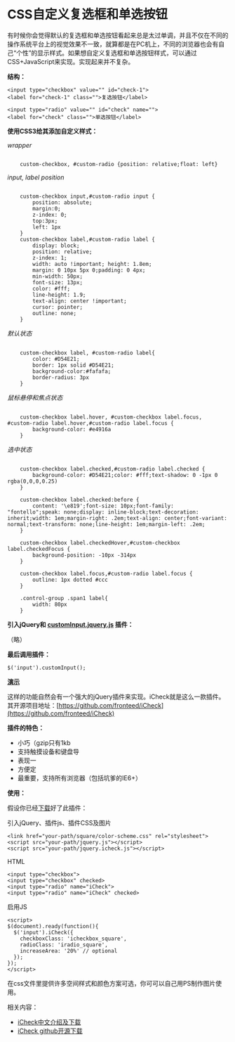 # CSS自定义复选框和单选按钮

有时候你会觉得默认的复选框和单选按钮看起来总是太过单调，并且不仅在不同的操作系统平台上的视觉效果不一致，就算都是在PC机上，不同的浏览器也会有自己“个性”的显示样式。如果想自定义复选框和单选按钮样式，可以通过CSS+JavaScript来实现。实现起来并不复杂。 

**结构：**

    <input type="checkbox" value="" id="check-1">
    <label for="check-1" class="">复选按钮</label>

    <input type="radio" value="" id="check" name="">
    <label for="check" class="">单选按钮</label>

**使用CSS3给其添加自定义样式：**

*wrapper*

<pre><code class="language-css">
    custom-checkbox, #custom-radio {position: relative;float: left}
</code></pre>

*input, label position*

<pre><code class="language-css">
    custom-checkbox input,#custom-radio input {
        position: absolute;
        margin:0;
        z-index: 0;
        top:3px;
        left: 1px
    }
    custom-checkbox label,#custom-radio label {
        display: block;
        position: relative;
        z-index: 1;
        width: auto !important; height: 1.8em;
        margin: 0 10px 5px 0;padding: 0 4px;
        min-width: 50px;
        font-size: 13px;
        color: #fff;
        line-height: 1.9;
        text-align: center !important;
        cursor: pointer;
        outline: none;
    }
</code></pre>

*默认状态*

<pre><code class="language-css">
    custom-checkbox label, #custom-radio label{
        color: #D54E21;
        border: 1px solid #D54E21;
        background-color:#fafafa;
        border-radius: 3px
    }
</code></pre>

*鼠标悬停和焦点状态*

<pre><code class="language-css">
    custom-checkbox label.hover, #custom-checkbox label.focus, #custom-radio label.hover,#custom-radio label.focus {
        background-color: #e4916a
    }
</code></pre>

*选中状态*

<pre><code class="language-css">
    custom-checkbox label.checked,#custom-radio label.checked {
        background-color: #D54E21;color: #fff;text-shadow: 0 -1px 0 rgba(0,0,0,0.25)
    }

    custom-checkbox label.checked:before {
        content: '\e819';font-size: 10px;font-family: "fontello";speak: none;display: inline-block;text-decoration: inherit;width: 1em;margin-right: .2em;text-align: center;font-variant: normal;text-transform: none;line-height: 1em;margin-left: .2em;
    }

    custom-checkbox label.checkedHover,#custom-checkbox label.checkedFocus {
        background-position: -10px -314px
    }

    custom-checkbox label.focus,#custom-radio label.focus {
        outline: 1px dotted #ccc
    }

    .control-group .span1 label{
        width: 80px
    }
</code></pre>

**引入jQuery和 [customInput.jquery.js](http://huangyang.me/demo/checkbox/checkbox.js) 插件：**

（略）

**最后调用插件：**

    $('input').customInput();

**[演示](http://huangyang.me/demo/checkbox/)**

这样的功能自然会有一个强大的jQuery插件来实现。iCheck就是这么一款插件。其开源项目地址：[https://github.com/fronteed/iCheck](https://github.com/fronteed/iCheck)

**插件的特色：**

*   小巧（gzip只有1kb
*   支持触摸设备和键盘导
*   表现一
*   方便定
*   最重要，支持所有浏览器（包括坑爹的IE6+）

**使用：**

假设你已经[下载](http://pan.baidu.com/share/link?shareid=2515038423&amp;uk=219570419)好了此插件：

引入jQuery、插件js、插件CSS及图片

    <link href="your-path/square/color-scheme.css" rel="stylesheet">
    <script src="your-path/jquery.js"></script>
    <script src="your-path/jquery.icheck.js"></script>

HTML

    <input type="checkbox">
    <input type="checkbox" checked>
    <input type="radio" name="iCheck">
    <input type="radio" name="iCheck" checked>

启用JS

    <script>
    $(document).ready(function(){
      $('input').iCheck({
        checkboxClass: 'icheckbox_square',
        radioClass: 'iradio_square',
        increaseArea: '20%' // optional
      });
    });
    </script>

在css文件里提供许多空间样式和颜色方案可选，你可可以自己用PS制作图片使用。

相关内容：

*   [iCheck中文介绍及下载](http://www.bootcss.com/p/icheck/)
*   [iCheck github开源下载](https://github.com/fronteed/iCheck)